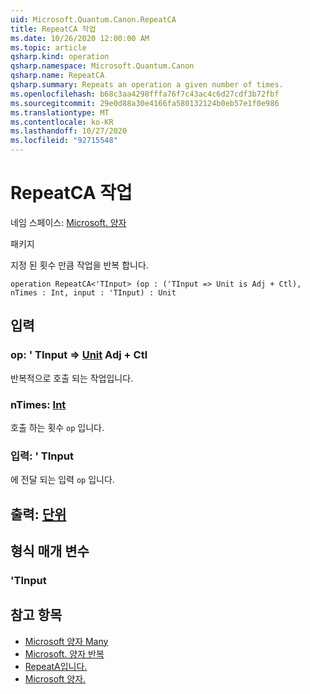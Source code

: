 ```yaml
---
uid: Microsoft.Quantum.Canon.RepeatCA
title: RepeatCA 작업
ms.date: 10/26/2020 12:00:00 AM
ms.topic: article
qsharp.kind: operation
qsharp.namespace: Microsoft.Quantum.Canon
qsharp.name: RepeatCA
qsharp.summary: Repeats an operation a given number of times.
ms.openlocfilehash: b68c3aa4298fffa76f7c43ac4c6d27cdf3b72fbf
ms.sourcegitcommit: 29e0d88a30e4166fa580132124b0eb57e1f0e986
ms.translationtype: MT
ms.contentlocale: ko-KR
ms.lasthandoff: 10/27/2020
ms.locfileid: "92715548"
---
```

# <a name="repeatca-operation"></a>RepeatCA 작업

네임 스페이스: [Microsoft. 양자](xref:Microsoft.Quantum.Canon)

패키지 [](https://nuget.org/packages/)


지정 된 횟수 만큼 작업을 반복 합니다.

```qsharp
operation RepeatCA<'TInput> (op : ('TInput => Unit is Adj + Ctl), nTimes : Int, input : 'TInput) : Unit
```


## <a name="input"></a>입력

### <a name="op--tinput--unit-adj--ctl"></a>op: ' TInput => [Unit](xref:microsoft.quantum.lang-ref.unit) Adj + Ctl

반복적으로 호출 되는 작업입니다.


### <a name="ntimes--int"></a>nTimes: [Int](xref:microsoft.quantum.lang-ref.int)

호출 하는 횟수 `op` 입니다.


### <a name="input--tinput"></a>입력: ' TInput

에 전달 되는 입력 `op` 입니다.



## <a name="output--unit"></a>출력: [단위](xref:microsoft.quantum.lang-ref.unit)



## <a name="type-parameters"></a>형식 매개 변수

### <a name="tinput"></a>'TInput



## <a name="see-also"></a>참고 항목

- [Microsoft 양자 Many](xref:Microsoft.Quantum.Arrays.DrawMany)
- [Microsoft. 양자 반복](xref:Microsoft.Quantum.Canon.Repeat)
- [RepeatA입니다.](xref:Microsoft.Quantum.Canon.RepeatA)
- [Microsoft 양자.](xref:Microsoft.Quantum.Canon.RepeatC)